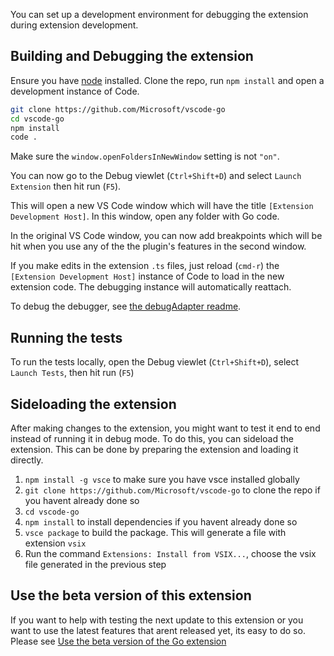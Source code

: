 You can set up a development environment for debugging the extension during extension development.

## Building and Debugging the extension

Ensure you have [node](https://nodejs.org/en/) installed.
Clone the repo, run `npm install` and open a development instance of Code.

```bash
git clone https://github.com/Microsoft/vscode-go
cd vscode-go
npm install
code .
```

Make sure the `window.openFoldersInNewWindow` setting is not `"on"`.

You can now go to the Debug viewlet (`Ctrl+Shift+D`) and select `Launch Extension` then hit run (`F5`).

This will open a new VS Code window which will have the title `[Extension Development Host]`. In this window, open any folder with Go code. 

In the original VS Code window, you can now add breakpoints which will be hit when you use any of the the plugin's features in the second window.

If you make edits in the extension `.ts` files, just reload (`cmd-r`) the `[Extension Development Host]` instance of Code to load in the new extension code.  The debugging instance will automatically reattach.

To debug the debugger, see [the debugAdapter readme](/Microsoft/vscode-go/tree/master/src/debugAdapter).

## Running the tests
To run the tests locally, open the Debug viewlet (`Ctrl+Shift+D`), select `Launch Tests`, then hit run (`F5`)

## Sideloading the extension
After making changes to the extension, you might want to test it end to end instead of running it in debug mode. To do this, you can sideload the extension. This can be done by preparing the extension and loading it directly.

1. `npm install -g vsce` to make sure you have vsce installed globally
2. `git clone https://github.com/Microsoft/vscode-go` to clone the repo if you havent already done so
3. `cd vscode-go`
4. `npm install` to install dependencies if you havent already done so
5. `vsce package` to build the package. This will generate a file with extension `vsix`
6. Run the command `Extensions: Install from VSIX...`, choose the vsix file generated in the previous step

## Use the beta version of this extension

If you want to help with testing the next update to this extension or you want to use the latest features that arent released yet, its easy to do so. Please see [Use the beta version of the Go extension](Use-the-beta-version-of-the-latest-Go-extension.md)